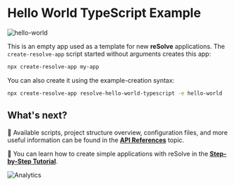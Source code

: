 # Hello World TypeScript Example

![hello-world](https://user-images.githubusercontent.com/19663260/41165078-617d223c-6b45-11e8-8f9f-ffdc02e068ae.png)

This is an empty app used as a template for new **reSolve** applications. The `create-resolve-app` script started without arguments creates this app:

```sh
npx create-resolve-app my-app
```

You can also create it using the example-creation syntax:

```sh
npx create-resolve-app resolve-hello-world-typescript -e hello-world
```

## What's next?

📑 Available scripts, project structure overview, configuration files, and more useful information can be found in the [**API References**](https://reimagined.github.io/resolve/docs/api-reference) topic.

📑 You can learn how to create simple applications with reSolve in the [**Step-by-Step Tutorial**](https://reimagined.github.io/resolve/docs/tutorial).

![Analytics](https://ga-beacon.appspot.com/UA-118635726-1/examples-hello-world-readme?pixel)
